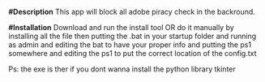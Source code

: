 **#Description**
This app will block all adobe piracy check in the backround.

**#Installation**
Download and run the install tool OR do it manually by installing all the file then putting the .bat in your startup folder and running as admin and editing the bat to have your proper info and putting the ps1 somewhere and editing the ps1 to put the correct location of the config.txt

Ps: the exe is ther if you dont wanna install the python library tkinter 
